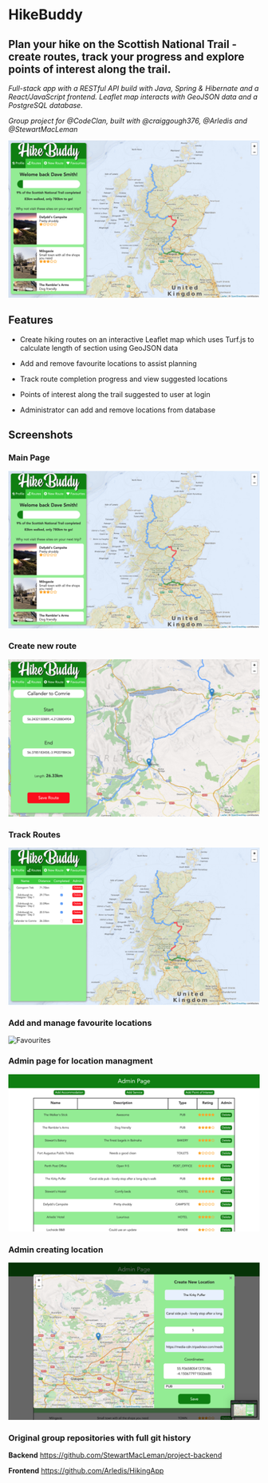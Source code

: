 # HikeBuddy

## Plan your hike on the Scottish National Trail - create routes, track your progress and explore points of interest along the trail.

*Full-stack app with a RESTful API build with Java, Spring & Hibernate and a React/JavaScript frontend. Leaflet map interacts with GeoJSON data and a PostgreSQL database.*

*Group project for @CodeClan, built with @craiggough376, @Arledis and @StewartMacLeman*

![Landing Page](screenshots/landing.png)

## Features

* Create hiking routes on an interactive Leaflet map which uses Turf.js to calculate length of section using GeoJSON data

* Add and remove favourite locations to assist planning

* Track route completion progress and view suggested locations

* Points of interest along the trail suggested to user at login

* Administrator can add and remove locations from database

## Screenshots

### Main Page
![Landing Page](screenshots/landing.png)

### Create new route
![Route Creator](screenshots/route_creator.png)

### Track Routes
![Route Tracker](screenshots/route_tracker.png)

### Add and manage favourite locations
![Favourites](screenshots/favourite.png)

### Admin page for location managment
![Admin Page](screenshots/admin_page.png)

### Admin creating location
![Add Location](screenshots/add_location.png)


### Original group repositories with full git history

**Backend**
https://github.com/StewartMacLeman/project-backend

**Frontend**
https://github.com/Arledis/HikingApp
